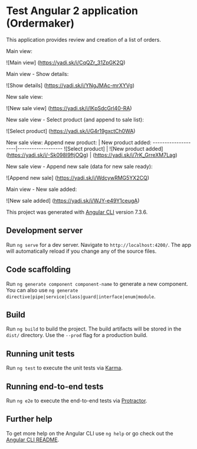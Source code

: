 # Test Angular 2 application (Ordermaker)

This application provides review and creation of a list of orders.

Main view:

![Main view]
(https://yadi.sk/i/CqQZr_31ZpGK2Q)

Main view - Show details:

![Show details]
(https://yadi.sk/i/YNgJMAc-mrXYVg)

New sale view:

![New sale view]
(https://yadi.sk/i/IKpSdcGrl40-RA)

New sale view - Select product (and append to sale list):

![Select product]
(https://yadi.sk/i/G4r19gxctCh0WA)

New sale view:
Append new product: | New product added:
--------------------|-------------------
![Select product] | ![New product added]
(https://yadi.sk/i/-Sk098I9ftjOQg) | (https://yadi.sk/i/7rK_GrreXM7Lag)

New sale view - Append new sale (data for new sale ready):

![Append new sale]
(https://yadi.sk/i/WdcywRMG5YX2CQ)

Main view - New sale added:

![New sale added]
(https://yadi.sk/i/WJY-e49Y1ceugA)

This project was generated with [Angular CLI](https://github.com/angular/angular-cli) version 7.3.6.

## Development server

Run `ng serve` for a dev server. Navigate to `http://localhost:4200/`. The app will automatically reload if you change any of the source files.

## Code scaffolding

Run `ng generate component component-name` to generate a new component. You can also use `ng generate directive|pipe|service|class|guard|interface|enum|module`.

## Build

Run `ng build` to build the project. The build artifacts will be stored in the `dist/` directory. Use the `--prod` flag for a production build.

## Running unit tests

Run `ng test` to execute the unit tests via [Karma](https://karma-runner.github.io).

## Running end-to-end tests

Run `ng e2e` to execute the end-to-end tests via [Protractor](http://www.protractortest.org/).

## Further help

To get more help on the Angular CLI use `ng help` or go check out the [Angular CLI README](https://github.com/angular/angular-cli/blob/master/README.md).
